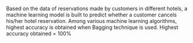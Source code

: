 Based on the data of reservations made by customers in different hotels, a machine learning model is built to predict whether a customer cancels his/her hotel reservation. 
Among various machine learning algorithms, highest accuracy is obtained when Bagging technique is used.
Highest accuracy obtained = 100%
